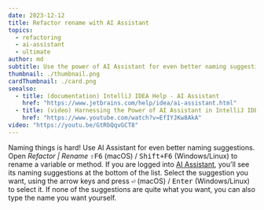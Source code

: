 ```yaml
---
date: 2023-12-12
title: Refactor rename with AI Assistant
topics:
  - refactoring
  - ai-assistant
  - ultimate
author: md
subtitle: Use the power of AI Assistant for even better naming suggestions
thumbnail: ./thumbnail.png
cardThumbnail: ./card.png
seealso:
  - title: (documentation) IntelliJ IDEA Help - AI Assistant
    href: "https://www.jetbrains.com/help/idea/ai-assistant.html"
  - title: (video) Harnessing the Power of AI Assistant in IntelliJ IDEA
    href: "https://www.youtube.com/watch?v=EfIYJKw8AkA"
video: "https://youtu.be/GtRbQqvGCT8"
---
```


Naming things is hard! Use AI Assistant for even better naming suggestions. Open _Refactor | Rename_ <kbd>⇧F6</kbd> (macOS) / <kbd>Shift+F6</kbd> (Windows/Linux) to rename a variable or method. If you are logged into [AI Assistant](https://www.jetbrains.com/help/idea/ai-assistant.html), you'll see its naming suggestions at the bottom of the list. Select the suggestion you want, using the arrow keys and press <kbd>⏎</kbd> (macOS) / <kbd>Enter</kbd> (Windows/Linux) to select it. If none of the suggestions are quite what you want, you can also type the name you want yourself.
